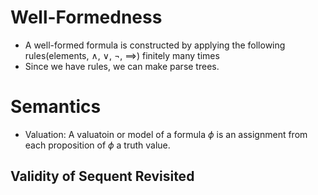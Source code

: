# Well-Formedness
- A well-formed formula is constructed by applying the following rules(elements, $\land$, $\lor$, $\lnot$, $\implies$) finitely many times
- Since we have rules, we can make parse trees.

# Semantics
- Valuation: A valuatoin or model of a formula $\phi$ is an assignment from each proposition of $\phi$ a truth value.

## Validity of Sequent Revisited

